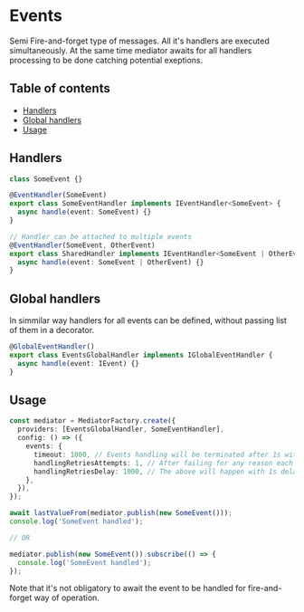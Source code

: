 # Events

Semi Fire-and-forget type of messages. All it's handlers are executed simultaneously. At the same time mediator awaits for all handlers processing to be done catching potential exeptions.

## Table of contents

- [Handlers](#handlers)
- [Global handlers](#global_handlers)
- [Usage](#usage)

## Handlers

<a name="handlers"></a>

```ts
class SomeEvent {}

@EventHandler(SomeEvent)
export class SomeEventHandler implements IEventHandler<SomeEvent> {
  async handle(event: SomeEvent) {}
}

// Handler can be attached to multiple events
@EventHandler(SomeEvent, OtherEvent)
export class SharedHandler implements IEventHandler<SomeEvent | OtherEvent> {
  async handle(event: SomeEvent | OtherEvent) {}
}
```

## Global handlers

<a name="global_handlers"></a>

In simmilar way handlers for all events can be defined, without passing list of them in a decorator.

```ts
@GlobalEventHandler()
export class EventsGlobalHandler implements IGlobalEventHandler {
  async handle(event: IEvent) {}
}
```

## Usage

<a name="usage"></a>

```ts
const mediator = MediatorFactory.create({
  providers: [EventsGlobalHandler, SomeEventHandler],
  config: () => ({
    events: {
      timeout: 1000, // Events handling will be terminated after 1s with timeout exception
      handlingRetriesAttempts: 1, // After failing for any reason each handler will have one more chance to process event
      handlingRetriesDelay: 1000, // The above will happen with 1s delay
    },
  }),
});

await lastValueFrom(mediator.publish(new SomeEvent()));
console.log('SomeEvent handled');

// OR

mediator.publish(new SomeEvent()).subscribe(() => {
  console.log('SomeEvent handled');
});
```

Note that it's not obligatory to await the event to be handled for fire-and-forget way of operation.
